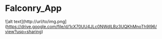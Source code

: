 # Falconry_App
![alt text](http://url/to/img.png](https://drive.google.com/file/d/1cX70UU4JLc0NWdlLBz3UQKhMnoTh9I96/view?usp=sharing)
